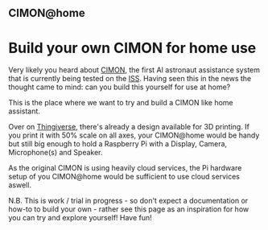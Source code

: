 ## CIMON@home

# Build your own CIMON for home use

Very likely you heard about [CIMON](https://www.dlr.de/dlr/desktopdefault.aspx/tabid-10081/151_read-26307/#/gallery/29911), the first AI astronaut assistance system that is currently being tested on the [ISS](http://www.ustream.tv/channel/live-iss-stream). Having seen this in the news the thought came to mind: can you build this yourself for use at home?

This is the place where we want to try and build a CIMON like home assistant.

Over on [Thingiverse](https://www.thingiverse.com/thing:2949975), there's already a design available for 3D printing. If you print it with 50% scale on all axes, your CIMON@home would be handy but still big enough to hold a Raspberry Pi with a Display, Camera, Microphone(s) and Speaker.

As the original CIMON is using heavily cloud services, the Pi hardware setup of you CIMON@home would be sufficient to use cloud services aswell.

N.B. This is work / trial in progress - so don't expect a documentation or how-to to build your own - rather see this page as an inspiration for how you can try and explore yourself! Have fun!
